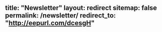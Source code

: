 title: "Newsletter"
layout: redirect
sitemap: false
permalink: /newsletter/
redirect_to:  "http://eepurl.com/dcesgH"
---
